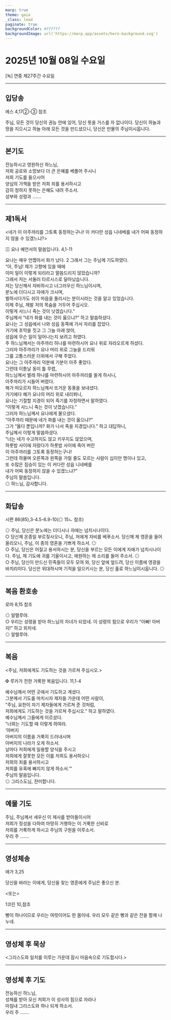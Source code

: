 ```yaml
---
marp: true
theme: gaia
_class: lead
paginate: true
backgroundColor: #ffffff
backgroundImage: url('https://marp.app/assets/hero-background.svg')
---
```


# 2025년 10월 08일 수요일

[녹] 연중 제27주간 수요일  




---

## 입당송

에스 4,17②-③ 참조

주님, 모든 것이 당신의 권능 안에 있어, 당신 뜻을 거스를 자 없나이다. 당신이 하늘과 땅을 지으시고 하늘 아래 모든 것을 만드셨으니, 당신은 만물의 주님이시옵니다.  
  


---

## 본기도

전능하시고 영원하신 하느님,  
저희 공로와 소망보다 더 큰 은혜를 베풀어 주시니  
저희 기도를 들으시어  
양심의 가책을 받은 저희 죄를 용서하시고  
감히 청하지 못하는 은혜도 내려 주소서.  
성부와 성령과 …….  
  


---

## 제1독서

<네가 이 아주까리를 그토록 동정하는구나! 이 커다란 성읍 니네베를 내가 어찌 동정하지 않을 수 있겠느냐?>

▥ 요나 예언서의 말씀입니다. 4,1-11

요나는 매우 언짢아서 화가 났다. 2 그래서 그는 주님께 기도하였다.  
“아, 주님! 제가 고향에 있을 때에  
이미 일이 이렇게 되리라고 말씀드리지 않았습니까?  
그래서 저는 서둘러 타르시스로 달아났습니다.  
저는 당신께서 자비하시고 너그러우신 하느님이시며,  
분노에 더디시고 자애가 크시며,  
벌하시다가도 쉬이 마음을 돌리시는 분이시라는 것을 알고 있었습니다.  
이제 주님, 제발 저의 목숨을 거두어 주십시오.  
이렇게 사느니 죽는 것이 낫겠습니다.”  
주님께서 “네가 화를 내는 것이 옳으냐?” 하고 말씀하셨다.  
요나는 그 성읍에서 나와 성읍 동쪽에 가서 자리를 잡았다.  
거기에 초막을 짓고 그 그늘 아래 앉아,  
성읍에 무슨 일이 일어나는지 보려고 하였다.  
주 하느님께서는 아주까리 하나를 마련하시어 요나 위로 자라오르게 하셨다.  
그러자 아주까리가 요나 머리 위로 그늘을 드리워  
그를 고통스러운 더위에서 구해 주었다.  
요나는 그 아주까리 덕분에 기분이 아주 좋았다.  
그런데 이튿날 동이 틀 무렵,  
하느님께서 벌레 하나를 마련하시어 아주까리를 쏠게 하시니,  
아주까리가 시들어 버렸다.  
해가 떠오르자 하느님께서 뜨거운 동풍을 보내셨다.  
거기에다 해가 요나의 머리 위로 내리쬐니,  
요나는 기절할 지경이 되어 죽기를 자청하면서 말하였다.  
“이렇게 사느니 죽는 것이 낫겠습니다.”  
그러자 하느님께서 요나에게 물으셨다.  
“아주까리 때문에 네가 화를 내는 것이 옳으냐?”  
그가 “옳다 뿐입니까? 화가 나서 죽을 지경입니다.” 하고 대답하니,  
주님께서 이렇게 말씀하셨다.  
“너는 네가 수고하지도 않고 키우지도 않았으며,  
하룻밤 사이에 자랐다가 하룻밤 사이에 죽어 버린  
이 아주까리를 그토록 동정하는구나!  
그런데 하물며 오른쪽과 왼쪽을 가릴 줄도 모르는 사람이 십이만 명이나 있고,  
또 수많은 짐승이 있는 이 커다란 성읍 니네베를  
내가 어찌 동정하지 않을 수 있겠느냐?”  
주님의 말씀입니다.  
◎ 하느님, 감사합니다.  
  


---

## 화답송

시편 86(85),3-4.5-6.9-10(◎ 15ㄴ 참조)

◎ 주님, 당신은 분노에는 더디시나 자애는 넘치시나이다.  
○ 당신께 온종일 부르짖사오니, 주님, 저에게 자비를 베푸소서. 당신께 제 영혼을 들어 올리오니, 주님, 이 종의 영혼을 기쁘게 하소서. ◎  
○ 주님, 당신은 어질고 용서하시는 분, 당신을 부르는 모든 이에게 자애가 넘치시나이다. 주님, 제 기도에 귀를 기울이시고, 애원하는 제 소리를 들어 주소서. ◎  
○ 주님, 당신이 만드신 민족들이 모두 모여 와, 당신 앞에 엎드려, 당신 이름에 영광을 바치리이다. 당신은 위대하시며 기적을 일으키시는 분, 당신 홀로 하느님이시옵니다. ◎  
  


---

## 복음 환호송

로마 8,15 참조

◎ 알렐루야.  
○ 우리는 성령을 받아 하느님의 자녀가 되었네. 이 성령의 힘으로 우리가 “아빠! 아버지!” 하고 외치네.  
◎ 알렐루야.  
  


---

## 복음

<주님, 저희에게도 기도하는 것을 가르쳐 주십시오.>

✠ 루카가 전한 거룩한 복음입니다. 11,1-4

예수님께서 어떤 곳에서 기도하고 계셨다.  
그분께서 기도를 마치시자 제자들 가운데 어떤 사람이,  
“주님, 요한이 자기 제자들에게 가르쳐 준 것처럼,  
저희에게도 기도하는 것을 가르쳐 주십시오.” 하고 말하였다.  
예수님께서 그들에게 이르셨다.  
“너희는 기도할 때 이렇게 하여라.  
‘아버지  
아버지의 이름을 거룩히 드러내시며  
아버지의 나라가 오게 하소서.  
날마다 저희에게 일용할 양식을 주시고  
저희에게 잘못한 모든 이를 저희도 용서하오니  
저희의 죄를 용서하시고  
저희를 유혹에 빠지지 않게 하소서.’”  
주님의 말씀입니다.  
◎ 그리스도님, 찬미합니다.  
  


---

## 예물 기도

주님, 주님께서 세우신 이 제사를 받아들이시어  
저희가 정성을 다하여 마땅히 거행하는 이 거룩한 신비로  
저희를 거룩하게 하시고 주님의 구원을 이루소서.  
우리 주 …….  
  


---

## 영성체송

애가 3,25

당신을 바라는 이에게, 당신을 찾는 영혼에게 주님은 좋으신 분.  
  
<또는>  
  
1코린 10,참조  
  
빵이 하나이므로 우리는 여럿이어도 한 몸이네. 우리 모두 같은 빵과 같은 잔을 함께 나누네.  


---

## 영성체 후 묵상

<그리스도와 일치를 이루는 가운데 잠시 마음속으로 기도합시다.>  


---

## 영성체 후 기도

전능하신 하느님,  
성체를 받아 모신 저희가 이 성사의 힘으로 자라나  
마침내 그리스도와 하나 되게 하소서.  
우리 주 …….